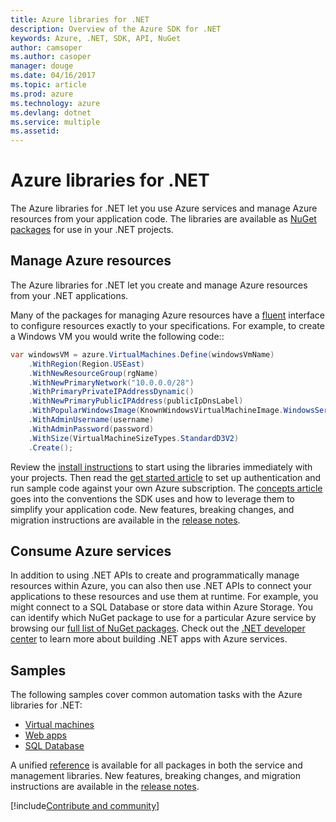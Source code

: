 ```yaml
---
title: Azure libraries for .NET
description: Overview of the Azure SDK for .NET
keywords: Azure, .NET, SDK, API, NuGet
author: camsoper
ms.author: casoper
manager: douge
ms.date: 04/16/2017
ms.topic: article
ms.prod: azure
ms.technology: azure
ms.devlang: dotnet
ms.service: multiple
ms.assetid: 
---
```


# Azure libraries for .NET

The Azure libraries for .NET let you use Azure services and manage Azure resources from your application code. The libraries are available as [NuGet packages](dotnet-sdk-azure-install.md) for use in your .NET projects. 

## Manage Azure resources

The Azure libraries for .NET let you create and manage Azure resources from your .NET applications.

Many of the packages for managing Azure resources have a [fluent](dotnet-sdk-azure-concepts.md) interface to configure resources exactly to your specifications. For example, to create a Windows VM you would write the following code::

```csharp
var windowsVM = azure.VirtualMachines.Define(windowsVmName)
    .WithRegion(Region.USEast)
    .WithNewResourceGroup(rgName)
    .WithNewPrimaryNetwork("10.0.0.0/28")
    .WithPrimaryPrivateIPAddressDynamic()
    .WithNewPrimaryPublicIPAddress(publicIpDnsLabel)
    .WithPopularWindowsImage(KnownWindowsVirtualMachineImage.WindowsServer2012R2Datacenter)
    .WithAdminUsername(username)
    .WithAdminPassword(password)
    .WithSize(VirtualMachineSizeTypes.StandardD3V2)
    .Create();
 ```

Review the [install instructions](dotnet-sdk-azure-install.md) to start using the libraries immediately with your projects. Then read the [get started article](dotnet-sdk-azure-get-started.md) to set up authentication and run sample code against your own Azure subscription.  The [concepts article](dotnet-sdk-azure-concepts.md) goes into the conventions the SDK uses and how to leverage them to simplify your application code. New features, breaking changes, and migration instructions are available in the [release notes](dotnet-sdk-azure-release-notes.md).

## Consume Azure services

In addition to using .NET APIs to create and programmatically manage resources within Azure, you can also then use .NET APIs to connect your applications to these resources and use them at runtime.  For example, you might connect to a SQL Database or store data within Azure Storage.  You can identify which NuGet package to use for a particular Azure service by browsing our [full list of NuGet packages](dotnet-sdk-azure-install#data).  Check out the [.NET developer center](https://azure.microsoft.com/develop/net/) to learn more about building .NET apps with Azure services.

## Samples

The following samples cover common automation tasks with the Azure libraries for .NET:

- [Virtual machines](dotnet-sdk-azure-virtual-machine-samples.md)
- [Web apps](dotnet-sdk-azure-web-apps-samples.md)
- [SQL Database](dotnet-sdk-azure-sql-database-samples.md)

A unified [reference](https://docs.microsoft.com/dotnet/api) is available for all packages in both the service and management libraries. New features, breaking changes, and migration instructions are available in the [release notes](dotnet-sdk-azure-release-notes.md).

[!include[Contribute and community](includes/contribute.md)]